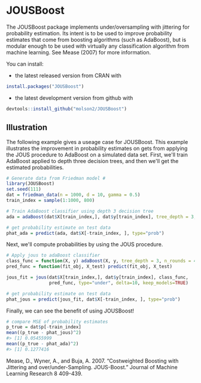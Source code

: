 <!-- README.md is generated from README.Rmd. Please edit that file -->
JOUSBoost
=========

The JOUSBoost package implements under/oversampling with jittering for probability estimation. Its intent is to be used to improve probability estimates that come from boosting algorithms (such as AdaBoost), but is modular enough to be used with virtually any classification algorithm from machine learning. See Mease (2007) for more information.

You can install:

-   the latest released version from CRAN with

``` r
install.packages("JOUSBoost")
```

-   the latest development version from github with

``` r
devtools::install_github("molson2/JOUSBoost")
```

Illustration
------------

The following example gives a useage case for JOUSBoost. This example illustrates the improvement in probability estimates on gets from applying the JOUS procedure to AdaBoost on a simulated data set. First, we'll train AdaBoost applied to depth three decision trees, and then we'll get the estimated probabilities.

``` r
# Generate data from Friedman model #
library(JOUSBoost)
set.seed(111)
dat = friedman_data(n = 1000, d = 10, gamma = 0.5)
train_index = sample(1:1000, 800)

# Train AdaBoost classifier using depth 3 decision tree
ada = adaBoost(dat$X[train_index,], dat$y[train_index], tree_depth = 3, n_rounds = 400)

# get probability estimate on test data
phat_ada = predict(ada, dat$X[-train_index, ], type="prob")
```

Next, we'll compute probabilities by using the JOUS procedure.

``` r
# Apply jous to adaBoost classifier
class_func = function(X, y) adaBoost(X, y, tree_depth = 3, n_rounds = 400)
pred_func = function(fit_obj, X_test) predict(fit_obj, X_test)

jous_fit = jous(dat$X[train_index,], dat$y[train_index], class_func,
                pred_func, type="under", delta=10, keep_models=TRUE)

# get probability estimate on test data
phat_jous = predict(jous_fit, dat$X[-train_index, ], type="prob")
```

Finally, we can see the benefit of using JOUSBoost!

``` r
# compare MSE of probability estimates
p_true = dat$p[-train_index]
mean((p_true - phat_jous)^2)
#> [1] 0.05455999
mean((p_true - phat_ada)^2)
#> [1] 0.1277416
```

Mease, D., Wyner, A., and Buja, A. 2007. “Costweighted Boosting with Jittering and over/under-Sampling. JOUS-Boost.” Journal of Machine Learning Research 8 409-439.

